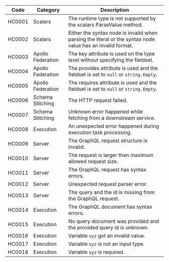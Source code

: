 | Code   | Category          | Description                                                                                                |
|--------|-------------------|------------------------------------------------------------------------------------------------------------|
| HC0001 | Scalars           | The runtime type is not supported by the scalars ParseValue method.                                        |
| HC0002 | Scalars           | Either the syntax node is invalid when parsing the literal or the syntax node value has an invalid format. |
| HC0003 | Apollo Federation | The key attribute is used on the type level without specifying the fieldset.                               |
| HC0004 | Apollo Federation | The provides attribute is used and the fieldset is set to `null` or `string.Empty`.                        |
| HC0005 | Apollo Federation | The requires attribute is used and the fieldset is set to `null` or `string.Empty`.                        |
| HC0006 | Schema Stitching  | The HTTP request failed.                                                                                   |
| HC0007 | Schema Stitching  | Unknown error happened while fetching from a downstream service.                                           |
| HC0008 | Execution         | An unexpected error happened during execution task processing.                                             |
| HC0009 | Server            | The GraphQL request structure is invalid.                                                                  |
| HC0010 | Server            | The request is larger then maximum allowed request size.                                                   |
| HC0011 | Server            | The GraphQL request has syntax errors.                                                                     |
| HC0012 | Server            | Unexpected request parser error.                                                                           |
| HC0013 | Server            | The query and the id is missing from the GraphQL request.                                                  |
| HC0014 | Execution         | The GraphQL document has syntax errors.                                                                    |
| HC0015 | Execution         | No query document was provided and the provided query id is unknown.                                       |
| HC0016 | Execution         | Variable `xyz` got an invalid value.                                                                       |
| HC0017 | Execution         | Variable `xyz` is not an input type.                                                                       |
| HC0018 | Execution         | Variable `xyz` is required.                                                                                |



